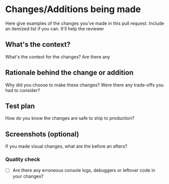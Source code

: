# Changes/Additions being made

Here give examples of the changes you've made in this pull request. Include an itemized list if you can. It'll help the reviewer

## What's the context?

What's the context for the changes? Are there any

## Rationale behind the change or addition

Why did you choose to make these changes? Were there any trade-offs you had to consider?

## Test plan

How do you know the changes are safe to ship to production?

## Screenshots (optional)

If you made visual changes, what are the before an afters?

### Quality check

- [ ] Are there any erroneous console logs, debuggers or leftover code in your changes?
